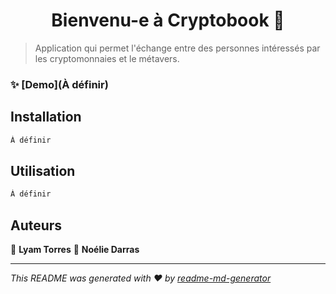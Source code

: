 <h1 align="center">Bienvenu-e à Cryptobook 👋</h1>
<p>
</p>

> Application qui permet l'échange entre des personnes intéressés par les cryptomonnaies et le métavers.

### ✨ [Demo](À définir)

## Installation

```sh
À définir
```

## Utilisation

```sh
À définir
```

## Auteurs

👤 **Lyam Torres**
👤 **Noélie Darras**

***
_This README was generated with ❤️ by [readme-md-generator](https://github.com/kefranabg/readme-md-generator)_
